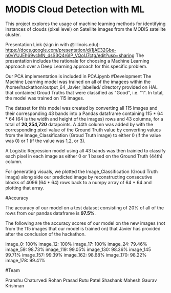 # MODIS Cloud Detection with ML

This project explores the usage of machine learning methods for identifying instances of clouds (pixel level) on Satellite images from the MODIS satellite cluster.

Presentation Link (sign in with @illinois.edu): https://docs.google.com/presentation/d/1jAE32Gbe-n0vYUJEh69vcMN_dsS3Q4r6IP_VQoU7ctg/edit?usp=sharing
The presentation includes the rationale for choosing a Machine Learning approach over a Deep Learning approach for this specific problem.

Our PCA implementation is included in PCA.ipynb
#Development
The Machine Learning model was trained on all of the imagees within the /home/hackathon/output_64_Javier_labelled/ directory provided on HAL that contained Groud Truths that were 
classified as "Good", i.e. "1". In total, the model was trained on 115 images.

The dataset for this model was created by converting all 115 images and their corresponding 43 bands into a Pandas dataframe containing 115 * 64 * 64 (64 is the 
width and height of the images) rows and 43 columns, for a total of **20,254,720** datapoints. A 44th column was added by with the corresponding pixel value
of the Ground Truth value by converting values from the Image_Classification (Groud Truth image) to either 0 (if the value was 0) or 1 (if the value was 1,2, or 3).


A Logistic Regression model using all 43 bands was then trainied to classify each pixel in each image as either 0 or 1 based on the Ground Truth (44th) column. 

For generating visuals, we plotted the Image_Classification (Groud Truth image) along side our predicted image by reconstructing consecutive blocks of 4096 (64 * 64)
rows back to a numpy array of 64 * 64 and plotting that array.


#Accuracy


The accuracy of our model on a test dataset consisting of 20% of all of the rows from our pandas dataframe is **97.5%**.

The following are the accuracy scores of our model on the new images (not from the  115 images that our model is trained on) that Javier has 
provided after the conclusion of the hackathon.

image_0: 100%
image_12: 100%
image_17: 100%
image_24: 79.46%
image_59: 98.73%
image_119: 99.05%
image_130: 98.36%
image_145 99.71%
image_157: 99.39%
image_162: 98.68%
image_170: 98.22%
image_178: 99.41%


#Team

Pranshu Chaturvedi
Rohan Prasad
Rutu Patel
Shashank Mahesh
Gaurav Krishnan